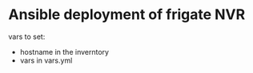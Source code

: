 # Ansible deployment of frigate NVR

vars to set:
 - hostname in the inverntory
 - vars in vars.yml
